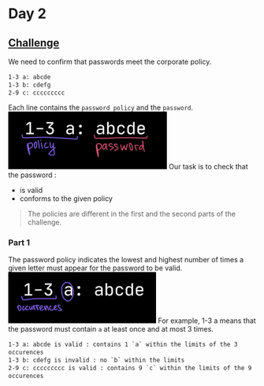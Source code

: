 # Day 2
## [Challenge](https://adventofcode.com/2020/day/2)
We need to confirm that passwords meet the corporate policy.
```text
1-3 a: abcde
1-3 b: cdefg
2-9 c: ccccccccc
```
Each line contains the `password policy` and the `password`.
![img.png](img/1.png)
Our task is to check that the password :
* is valid
* conforms to the given policy

> The policies are different in the first and the second parts of the challenge.

### Part 1
The password policy indicates the lowest and highest number of times a given letter must appear for the password to be valid.
![img.png](img/2.png)
For example, 1-3 a means that the password must contain `a` at least once and at most 3 times.  
```text
1-3 a: abcde is valid : contains 1 `a` within the limits of the 3 occurences
1-3 b: cdefg is invalid : no `b` within the limits
2-9 c: ccccccccc is valid : contains 9 `c` within the limits of the 9 occurences
```



